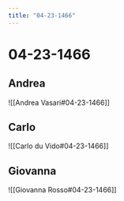 ```yaml
---
title: "04-23-1466"
---
```


# 04-23-1466

## Andrea
![[Andrea Vasari#04-23-1466]]

## Carlo
![[Carlo du Vido#04-23-1466]]


## Giovanna
![[Giovanna Rosso#04-23-1466]]
